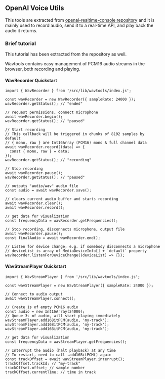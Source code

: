 
## OpenAI Voice Utils

This tools are extracted from [openai-realtime-console repository](https://github.com/openai/openai-realtime-console/tree/main/src/lib/wavtools) and it is mainly used to record audio, send it to a real-time API, and play back the audio it returns.

### Brief tutorial
This tutorial has been extracted from the repository as well.

Wavtools contains easy management of PCM16 audio streams in the browser, both recording and playing.

#### WavRecorder Quickstart
    import { WavRecorder } from '/src/lib/wavtools/index.js';

    const wavRecorder = new WavRecorder({ sampleRate: 24000 });
    wavRecorder.getStatus(); // "ended"

    // request permissions, connect microphone
    await wavRecorder.begin();
    wavRecorder.getStatus(); // "paused"

    // Start recording
    // This callback will be triggered in chunks of 8192 samples by default
    // { mono, raw } are Int16Array (PCM16) mono & full channel data
    await wavRecorder.record((data) => {
      const { mono, raw } = data;
    });
    wavRecorder.getStatus(); // "recording"

    // Stop recording
    await wavRecorder.pause();
    wavRecorder.getStatus(); // "paused"

    // outputs "audio/wav" audio file
    const audio = await wavRecorder.save();

    // clears current audio buffer and starts recording
    await wavRecorder.clear();
    await wavRecorder.record();

    // get data for visualization
    const frequencyData = wavRecorder.getFrequencies();

    // Stop recording, disconnects microphone, output file
    await wavRecorder.pause();
    const finalAudio = await wavRecorder.end();

    // Listen for device change; e.g. if somebody disconnects a microphone
    // deviceList is array of MediaDeviceInfo[] + `default` property
    wavRecorder.listenForDeviceChange((deviceList) => {});

#### WavStreamPlayer Quickstart

    import { WavStreamPlayer } from '/src/lib/wavtools/index.js';

    const wavStreamPlayer = new WavStreamPlayer({ sampleRate: 24000 });

    // Connect to audio output
    await wavStreamPlayer.connect();

    // Create 1s of empty PCM16 audio
    const audio = new Int16Array(24000);
    // Queue 3s of audio, will start playing immediately
    wavStreamPlayer.add16BitPCM(audio, 'my-track');
    wavStreamPlayer.add16BitPCM(audio, 'my-track');
    wavStreamPlayer.add16BitPCM(audio, 'my-track');

    // get data for visualization
    const frequencyData = wavStreamPlayer.getFrequencies();

    // Interrupt the audio (halt playback) at any time
    // To restart, need to call .add16BitPCM() again
    const trackOffset = await wavStreamPlayer.interrupt();
    trackOffset.trackId; // "my-track"
    trackOffset.offset; // sample number
    trackOffset.currentTime; // time in track
